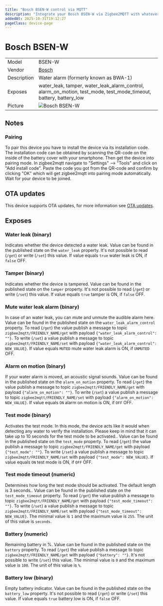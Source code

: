 ```yaml
---
title: "Bosch BSEN-W control via MQTT"
description: "Integrate your Bosch BSEN-W via Zigbee2MQTT with whatever smart home infrastructure you are using without the vendor's bridge or gateway."
addedAt: 2025-10-31T19:12:27
pageClass: device-page
---
```


<!-- !!!! -->
<!-- ATTENTION: This file is auto-generated through docgen! -->
<!-- You can only edit the "Notes"-Section between the two comment lines "Notes BEGIN" and "Notes END". -->
<!-- Do not use h1 or h2 heading within "## Notes"-Section. -->
<!-- !!!! -->

# Bosch BSEN-W

|     |     |
|-----|-----|
| Model | BSEN-W  |
| Vendor  | [Bosch](/supported-devices/#v=Bosch)  |
| Description | Water alarm (formerly known as BWA-1) |
| Exposes | water_leak, tamper, water_leak_alarm_control, alarm_on_motion, test_mode, test_mode_timeout, battery, battery_low |
| Picture | ![Bosch BSEN-W](https://www.zigbee2mqtt.io/images/devices/BSEN-W.png) |


<!-- Notes BEGIN: You can edit here. Add "## Notes" headline if not already present. -->
## Notes

### Pairing
To pair this device you have to install the device via its installation code. The installation code can be obtained by scanning the QR-code on the inside of the battery cover with your smartphone. Then get the device into pairing mode. In zigbee2mqtt navigate to  "Settings" --> "Tools" and click on "Add install code". Paste the code you got from the QR-code and confirm by clicking "OK" which will get zigbee2mqtt into pairing mode automatically. Wait for your device to be joined.
<!-- Notes END: Do not edit below this line -->


## OTA updates
This device supports OTA updates, for more information see [OTA updates](../guide/usage/ota_updates.md).



## Exposes

### Water leak (binary)
Indicates whether the device detected a water leak.
Value can be found in the published state on the `water_leak` property.
It's not possible to read (`/get`) or write (`/set`) this value.
If value equals `true` water leak is ON, if `false` OFF.

### Tamper (binary)
Indicates whether the device is tampered.
Value can be found in the published state on the `tamper` property.
It's not possible to read (`/get`) or write (`/set`) this value.
If value equals `true` tamper is ON, if `false` OFF.

### Mute water leak alarm (binary)
In case of an water leak, you can mute and unmute the audible alarm here.
Value can be found in the published state on the `water_leak_alarm_control` property.
To read (`/get`) the value publish a message to topic `zigbee2mqtt/FRIENDLY_NAME/get` with payload `{"water_leak_alarm_control": ""}`.
To write (`/set`) a value publish a message to topic `zigbee2mqtt/FRIENDLY_NAME/set` with payload `{"water_leak_alarm_control": NEW_VALUE}`.
If value equals `MUTED` mute water leak alarm is ON, if `UNMUTED` OFF.

### Alarm on motion (binary)
If your water alarm is moved, an acoustic signal sounds.
Value can be found in the published state on the `alarm_on_motion` property.
To read (`/get`) the value publish a message to topic `zigbee2mqtt/FRIENDLY_NAME/get` with payload `{"alarm_on_motion": ""}`.
To write (`/set`) a value publish a message to topic `zigbee2mqtt/FRIENDLY_NAME/set` with payload `{"alarm_on_motion": NEW_VALUE}`.
If value equals `ON` alarm on motion is ON, if `OFF` OFF.

### Test mode (binary)
Activates the test mode. In this mode, the device acts like it would when detecting any water to verify the installation. Please keep in mind that it can take up to 10 seconds for the test mode to be activated..
Value can be found in the published state on the `test_mode` property.
To read (`/get`) the value publish a message to topic `zigbee2mqtt/FRIENDLY_NAME/get` with payload `{"test_mode": ""}`.
To write (`/set`) a value publish a message to topic `zigbee2mqtt/FRIENDLY_NAME/set` with payload `{"test_mode": NEW_VALUE}`.
If value equals `ON` test mode is ON, if `OFF` OFF.

### Test mode timeout (numeric)
Determines how long the test mode should be activated. The default length is 3 seconds..
Value can be found in the published state on the `test_mode_timeout` property.
To read (`/get`) the value publish a message to topic `zigbee2mqtt/FRIENDLY_NAME/get` with payload `{"test_mode_timeout": ""}`.
To write (`/set`) a value publish a message to topic `zigbee2mqtt/FRIENDLY_NAME/set` with payload `{"test_mode_timeout": NEW_VALUE}`.
The minimal value is `1` and the maximum value is `255`.
The unit of this value is `seconds`.

### Battery (numeric)
Remaining battery in %.
Value can be found in the published state on the `battery` property.
To read (`/get`) the value publish a message to topic `zigbee2mqtt/FRIENDLY_NAME/get` with payload `{"battery": ""}`.
It's not possible to write (`/set`) this value.
The minimal value is `0` and the maximum value is `100`.
The unit of this value is `%`.

### Battery low (binary)
Empty battery indicator.
Value can be found in the published state on the `battery_low` property.
It's not possible to read (`/get`) or write (`/set`) this value.
If value equals `true` battery low is ON, if `false` OFF.

